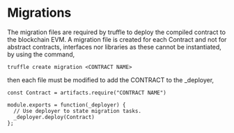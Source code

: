 # Migrations

The migration files are required by truffle to deploy the compiled contract to the blockchain EVM. A migration file is created for each Contract and not for abstract contracts, interfaces nor libraries as these cannot be instantiated, by using the command,

```
truffle create migration <CONTRACT NAME>
```

then each file must be modified to add the CONTRACT to the _deployer,

```
const Contract = artifacts.require("CONTRACT NAME")

module.exports = function(_deployer) {
  // Use deployer to state migration tasks.
  _deployer.deploy(Contract)
};

```
